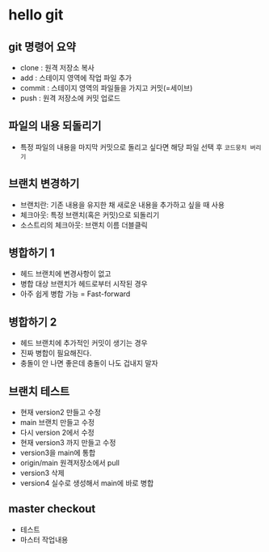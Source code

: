 # hello git

## git 명령어 요약

- clone : 원격 저장소 복사
- add : 스테이지 영역에 작업 파일 추가
- commit : 스테이지 영역의 파일들을 가지고 커밋(=세이브)
- push : 원격 저장소에 커밋 업로드

## 파일의 내용 되돌리기

- 특정 파일의 내용을 마지막 커밋으로 돌리고 싶다면 해당 파일 선택 후 `코드뭉치 버리기`

## 브랜치 변경하기

- 브랜치란: 기존 내용을 유지한 채 새로운 내용을 추가하고 싶을 때 사용
- 체크아웃: 특정 브랜치(혹은 커밋)으로 되돌리기
- 소스트리의 체크아웃: 브랜치 이름 더블클릭

## 병합하기 1

- 헤드 브랜치에 변경사항이 없고
- 병합 대상 브랜치가 헤드로부터 시작된 경우
- 아주 쉽게 병합 가능 = Fast-forward

## 병합하기 2

- 헤드 브랜치에 추가적인 커밋이 생기는 경우
- 진짜 병합이 필요해진다.
- 충돌이 안 나면 좋은데 충돌이 나도 겁내지 말자

## 브랜치 테스트

- 현재 version2 만들고 수정
- main 브랜치 만들고 수정
- 다시 version 2에서 수정
- 현재 version3 까지 만들고 수정
- version3을 main에 통합
- origin/main 원격저장소에서 pull
- version3 삭제
- version4 실수로 생성해서 main에 바로 병합

## master checkout

- 테스트
- 마스터 작업내용

